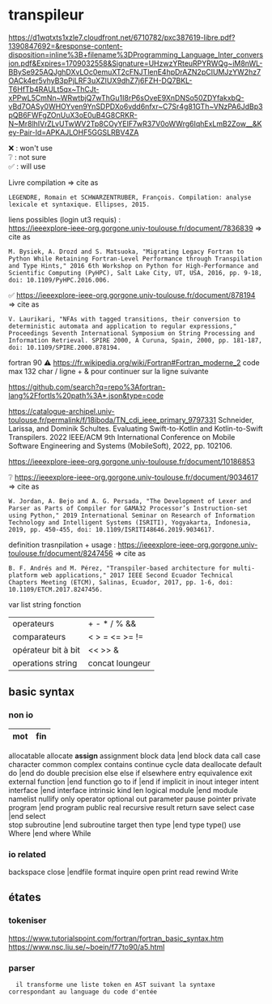 # transpileur

https://d1wqtxts1xzle7.cloudfront.net/6710782/pxc387619-libre.pdf?1390847692=&response-content-disposition=inline%3B+filename%3DProgramming_Language_Inter_conversion.pdf&Expires=1709032558&Signature=UHzwzYRteuRPYRWQg~iM8nWL-BBySe925AQJghDXvLOc0emuXT2cFNJTlenE4hpDrAZN2pCIUMJzYW2hz7OACk4er5vhyB3pPjLRF3uXZIUX9dhZ7j6FZH-DQ7BKL-T6HfTb4RAULt5qx~ThCJt-xPPwL5CmNn~WRwtbjQ7wThGu1I8rP6sOveE9XnDNSo50ZDYfakxbQ-vBd7OASy0WHOYven9YnSDPDXo6vdd6nfxr~C7Sr4g81GTh~VNzPA6JdBp3pQB6FWFgZOnUuX3oE0uB4G8CRKR-N~Mr8lhIVrZLvUTwWV2Tp8COyYEIF7wR37V0oWWrg6IqhExLmB2Zow__&Key-Pair-Id=APKAJLOHF5GGSLRBV4ZA

❌ : won't use <br>
❔ : not sure <br>
✅ : will use

Livre compilation
=> cite as
```
LEGENDRE, Romain et SCHWARZENTRUBER, François. Compilation: analyse lexicale et syntaxique. Ellipses, 2015.
```

liens possibles (login ut3 requis) : <br>
https://ieeexplore-ieee-org.gorgone.univ-toulouse.fr/document/7836839
=> cite as
```
M. Bysiek, A. Drozd and S. Matsuoka, "Migrating Legacy Fortran to Python While Retaining Fortran-Level Performance through Transpilation and Type Hints," 2016 6th Workshop on Python for High-Performance and Scientific Computing (PyHPC), Salt Lake City, UT, USA, 2016, pp. 9-18, doi: 10.1109/PyHPC.2016.006.
```

✅ https://ieeexplore-ieee-org.gorgone.univ-toulouse.fr/document/878194
=> cite as
```
V. Laurikari, "NFAs with tagged transitions, their conversion to deterministic automata and application to regular expressions," Proceedings Seventh International Symposium on String Processing and Information Retrieval. SPIRE 2000, A Curuna, Spain, 2000, pp. 181-187, doi: 10.1109/SPIRE.2000.878194.
```


fortran 90
:warning: https://fr.wikipedia.org/wiki/Fortran#Fortran_moderne_2 code max 132 char / ligne + & pour continuer sur la ligne suivante

https://github.com/search?q=repo%3Afortran-lang%2Ffortls%20path%3A*.json&type=code

https://catalogue-archipel.univ-toulouse.fr/permalink/f/18iboda/TN_cdi_ieee_primary_9797331
Schneider, Larissa, and Dominik Schultes. Evaluating Swift-to-Kotlin and Kotlin-to-Swift Transpilers. 2022 IEEE/ACM 9th International Conference on Mobile Software Engineering and Systems (MobileSoft), 2022, pp. 102106. 


https://ieeexplore-ieee-org.gorgone.univ-toulouse.fr/document/10186853

❔ https://ieeexplore-ieee-org.gorgone.univ-toulouse.fr/document/9034617
=> cite as
```
W. Jordan, A. Bejo and A. G. Persada, "The Development of Lexer and Parser as Parts of Compiler for GAMA32 Processor’s Instruction-set using Python," 2019 International Seminar on Research of Information Technology and Intelligent Systems (ISRITI), Yogyakarta, Indonesia, 2019, pp. 450-455, doi: 10.1109/ISRITI48646.2019.9034617.
```

definition trasnpilation + usage :
https://ieeexplore-ieee-org.gorgone.univ-toulouse.fr/document/8247456
=> cite as
```
B. F. Andrés and M. Pérez, "Transpiler-based architecture for multi-platform web applications," 2017 IEEE Second Ecuador Technical Chapters Meeting (ETCM), Salinas, Ecuador, 2017, pp. 1-6, doi: 10.1109/ETCM.2017.8247456.
```

var
list
string
fonction

|||
|--|--|
operateurs| + - \* / % && || !
comparateurs| < > = <= >= !=
opérateur bit à bit| << >> & | ^ ~  
operations string| concat loungeur

## basic syntax

### non io

| mot | fin |
| --- | --- |
allocatable
allocate
**assign**
assignment
block data |end block data
call
case
character
common
complex
contains
continue
cycle
data
deallocate
default
do |end do
double precision
else
else if
elsewhere
entry
equivalence
exit
external
function |end function
go to
if |end if
implicit
in
inout
integer
intent
interface |end interface
intrinsic
kind
len
logical
module |end module
namelist
nullify
only
operator
optional
out
parameter
pause
pointer
private
program |end program
public
real
recursive
result
return
save
select case |end select  
stop
subroutine |end subroutine
target
then
type |end type
type()
use
Where |end where
While

### io related

backspace
close
|endfile
format
inquire
open
print
read
rewind
Write

## étates

### tokeniser

https://www.tutorialspoint.com/fortran/fortran_basic_syntax.htm
https://www.nsc.liu.se/~boein/f77to90/a5.html

### parser

      il transforme une liste token en AST suivant la syntaxe correspondant au language du code d'entée
